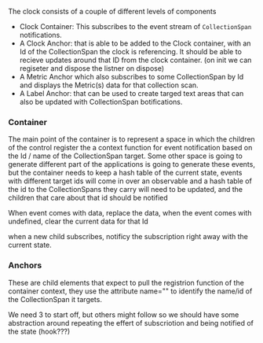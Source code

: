 
The clock consists of a couple of different levels of components

- Clock Container: This subscribes to the event stream of `CollectionSpan` notifications.
- A Clock Anchor: that is able to be added to the Clock container, with an Id of the CollectionSpan the clock is referencing.  It should be able to recieve updates around that ID from the clock container.  (on init we can regiseter and dispose the listner on dispose)
- A Metric Anchor which also subscribes to some CollectionSpan by Id and displays the Metric(s) data for that collection scan.
- A Label Anchor: that can be used to create targed text areas that can also be updated with CollectionSpan botifications.
  

### Container

The main point of the container is to represent a space in which the children of the control register the a context function for event notification based on the Id / name of the CollectionSpan target.  Some other space is going to generate different part of the applications is going to generate these events, but  the container needs to keep a hash table of the current state,  events with different target ids will come in over an observable and a hash table of the id to the CollectionSpans they carry will need to be updated, and the children that care about that id should be notified

When event comes with data, replace the data, when the event comes with undefined, clear the current data for that Id

when a new child subscribes, notificy the subscription right away with the current state.

### Anchors

These are child elements that expect to pull the registrion function  of the container context, they use the attribute name="" to identify the name/id of the CollectionSpan it targets.

We need 3 to start off, but others might follow so we should have some abstraction around repeating the effert of subscriotion and being notified of the state (hook???)

